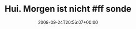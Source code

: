 ---
retweeted: false
source: <a href="http://twitter.com" rel="nofollow">Twitter Web Client</a>
entities:
  hashtags:
  - text: ff
    indices:
    - '22'
    - '25'
  symbols: []
  user_mentions: []
  urls: []
display_text_range:
- '0'
- '86'
favorite_count: '0'
id_str: '4351271737'
truncated: false
retweet_count: '0'
id: '4351271737'
created_at: Thu Sep 24 20:56:07 +0000 2009
favorited: false
full_text: 'Hui. Morgen ist nicht #ff sondern Hug a vegetarian day! http://www.peta2.com/feat/hug/'
lang: de
tags:
- ff
- pesos:twitter
date: '2009-09-24T20:56:07+00:00'
src: https://twitter.com/bascht/status/4351271737
original_url: https://twitter.com/bascht/status/4351271737
type: twitter_tweet
text: 'Hui. Morgen ist nicht #ff sondern Hug a vegetarian day! http://www.peta2.com/feat/hug/'
title: 'Hui. Morgen ist nicht #ff sonde'

---